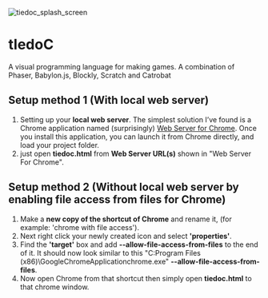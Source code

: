 ![tiedoc_splash_screen](https://raw.githubusercontent.com/NavpreetDevpuri/tIedoC/master/logo/tiedoc_logo_landscape_splash_screen.gif)
# tIedoC
A visual programming language for making games. A combination of Phaser, Babylon.js, Blockly, Scratch and Catrobat

## Setup method 1 (With local web server) 
1) Setting up your <b>local web server</b>. The simplest solution I’ve found is a Chrome application named (surprisingly) [ Web Server for Chrome](https://chrome.google.com/webstore/detail/web-server-for-chrome/ofhbbkphhbklhfoeikjpcbhemlocgigb?hl=en). Once you install this application, you can launch it from Chrome directly, and load your
project folder.
2) just open <b>tiedoc.html</b> from <b>Web Server URL(s)</b> shown in "Web Server For Chrome".

## Setup method 2 (Without local web server by enabling file access from files for Chrome)
1.  Make a <b>new copy of the shortcut of Chrome</b> and rename it, (for example: 'chrome with file access').
2.  Next right click your newly created icon and select <b>'properties'</b>.
3.  Find the <b>'target'</b> box and add <b>--allow-file-access-from-files</b> to the end of it.  It should now look similar to this  "C:Program Files (x86)\GoogleChromeApplicationchrome.exe" <b>--allow-file-access-from-files</b>.
4. Now open Chrome from that shortcut then simply open <b>tiedoc.html</b> to that chrome window.
